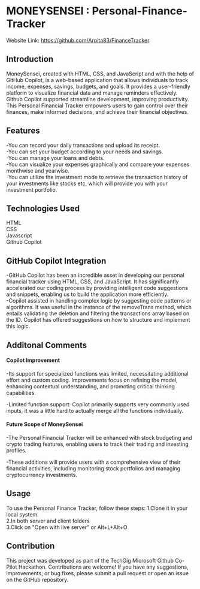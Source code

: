 # MONEYSENSEI : Personal-Finance-Tracker
Website Link: https://github.com/Arpita83/FinanceTracker

## Introduction
MoneySensei, created with HTML, CSS, and JavaScript and with the help of GitHub Copilot, is a web-based application that allows individuals to track income, expenses, savings, budgets, and goals. It provides a user-friendly platform to visualize financial data and manage reminders effectively. </br>
Github Copilot supported streamline development, improving productivity. This Personal Financial Tracker empowers users to gain control over their finances, make informed decisions, and achieve their financial objectives.</br>


## Features
-You can record your daily transactions and upload its receipt.<br/>
-You can set your budget according to your needs and savings.<br/>
-You can manage your loans and debts.<br/>
-You can visualize your expenses graphically and compare your expenses monthwise and yearwise.<br/>
-You can utilize the investment mode to retrieve the transaction history of your investments like stocks etc, which will provide you with your investment portfolio.<br/>


## Technologies Used
HTML<br/>
CSS<br/>
Javascript<br/>
Github Copilot</br>

## GitHub Copilot Integration


-GitHub Copilot has been an incredible asset in developing our personal financial tracker using HTML, CSS, and JavaScript. It has significantly accelerated our coding process by providing intelligent code suggestions and snippets, enabling us to build the application more efficiently.</br>
-Copilot assisted in handling complex logic by suggesting code patterns or algorithms. It was useful in the instance of the removeTrans method, which entails validating the deletion and filtering the transactions array based on the ID. Copilot has offered suggestions on how to structure and implement this logic.</br>

## Additonal Comments
#### Copilot Improvement
-Its support for specialized functions was limited, necessitating additional effort and custom coding. Improvements focus on refining the model, enhancing contextual understanding, and promoting critical thinking capabilities.</br>

-Limited function support: Copilot primarily supports very commonly used inputs, it was a little hard to actually merge all the functions individually.</br>

#### Future Scope of MoneySensei
-The Personal Financial Tracker will be enhanced with stock budgeting and crypto trading features, enabling users to track their trading and investing profiles.</br>

-These additions will provide users with a comprehensive view of their financial activities, including monitoring stock portfolios and managing cryptocurrency investments.</br>

## Usage
To use the Personal Finance Tracker, follow these steps:
1.Clone it in your local system.<br/>
2.In both server and client folders<br/>
3.Click on "Open with live server" or Alt+L+Alt+O<br/>

## Contribution
This project was developed as part of the TechGig Microsoft Github Co-Pilot Hackathon. Contributions are welcome! If you have any suggestions, improvements, or bug fixes, please submit a pull request or open an issue on the GitHub repository.
